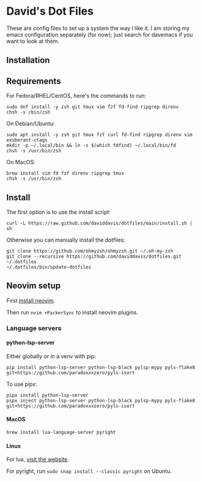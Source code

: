 David's Dot Files
=================

These are config files to set up a system the way I like it. I am storing my emacs configuration
separately (for now); just search for davemacs if you want to look at them.

Installation
-----------

## Requirements

For Fedora/RHEL/CentOS, here's the commands to run:

```
sudo dnf install -y zsh git tmux vim fzf fd-find ripgrep direnv
chsh -s /bin/zsh
```

On Debian/Ubuntu:

```
sudo apt install -y zsh git tmux fzf curl fd-find ripgrep direnv vim exuberant-ctags
mkdir -p ~/.local/bin && ln -s $(which fdfind) ~/.local/bin/fd
chsh -s /usr/bin/zsh
```

On MacOS:

```
brew install vim fd fzf direnv ripgrep tmux
chsh -s /usr/bin/zsh
```

## Install

The first option is to use the install script:

    curl -L https://raw.github.com/daviddavis/dotfiles/main/install.sh | sh


Otherwise you can manually install the dotfiles:

    git clone https://github.com/ohmyzsh/ohmyzsh.git ~/.oh-my-zsh
    git clone --recursive https://github.com/daviddavis/dotfiles.git ~/.dotfiles
    ~/.dotfiles/bin/update-dotfiles


## Neovim setup

First [install neovim](https://github.com/neovim/neovim#install-from-package).

Then run `nvim +PackerSync` to install neovim plugins.

### Language servers

#### python-lsp-server

Either globally or in a venv with pip:

```
pip install python-lsp-server python-lsp-black pylsp-mypy pyls-flake8 git+https://github.com/paradoxxxzero/pyls-isort
```

To use pipx:

```
pipx install python-lsp-server
pipx inject python-lsp-server python-lsp-black pylsp-mypy pyls-flake8 git+https://github.com/paradoxxxzero/pyls-isort
```

#### MacOS

```
brew install lua-language-server pyright
```

#### Linux

For lua, [visit the website](https://github.com/sumneko/lua-language-server#build).

For pyright, run `sudo snap install --classic pyright` on Ubuntu.

